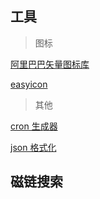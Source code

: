 ## 工具

> 图标

[阿里巴巴矢量图标库](https://www.iconfont.cn/)

[easyicon](http://www.easyicon.net/)

> 其他

[cron 生成器](http://cron.qqe2.com/)

[json 格式化](http://www.jsons.cn/)


## 磁链搜索

